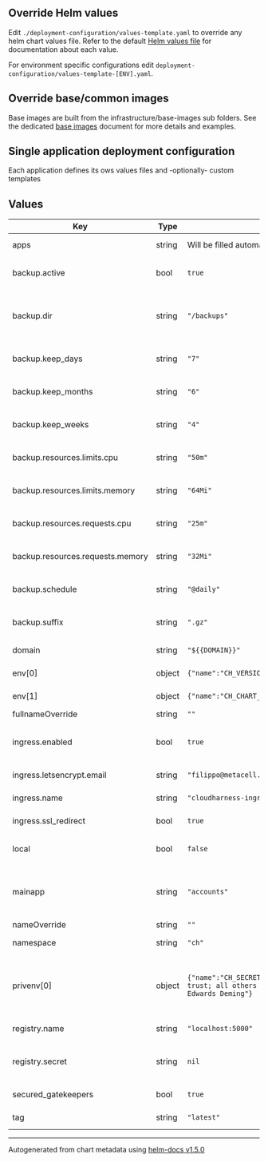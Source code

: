 
## Override Helm values
Edit `./deployment-configuration/values-template.yaml` to override any helm chart values file. Refer to the default [Helm values file](tools/cloudharness_utilities/deployment-configuration/helm/values.yaml) for documentation about each value. 

For environment specific configurations edit `deployment-configuration/values-template-[ENV].yaml`.



## Override base/common images

Base images are built from the infrastructure/base-images sub folders.
See the dedicated [base images](./docs/applications.md) document for more details and examples.

## Single application deployment configuration

Each application defines its ows values files and -optionally- custom templates


## Values

| Key | Type | Default | Description |
|-----|------|---------|-------------|
| apps | string | Will be filled automatically. | List of applications. |
| backup.active | bool | `true` | Flag to enable/disable backups. |
| backup.dir | string | `"/backups"` | Target directory of backups, the mount point of the persistent volume. |
| backup.keep_days | string | `"7"` | Number of days to keep backups. |
| backup.keep_months | string | `"6"` | Number of months to keep backups. |
| backup.keep_weeks | string | `"4"` | Number of weeks to keep backups. |
| backup.resources.limits.cpu | string | `"50m"` | K8s cpu resource definition. |
| backup.resources.limits.memory | string | `"64Mi"` | K8s memory resource definition. |
| backup.resources.requests.cpu | string | `"25m"` | K8s cpu resource definition. |
| backup.resources.requests.memory | string | `"32Mi"` | K8s memory resource definition. |
| backup.schedule | string | `"@daily"` | Schedule as cronjob expression. |
| backup.suffix | string | `".gz"` | The file suffix added to backup files. |
| domain | string | `"${{DOMAIN}}"` | The root domain. |
| env[0] | object | `{"name":"CH_VERSION","value":"0.0.1"}` | Cloud Harness version |
| env[1] | object | `{"name":"CH_CHART_VERSION","value":"0.0.1"}` | Cloud harness chart version |
| fullnameOverride | string | `""` | ? |
| ingress.enabled | bool | `true` | Flag to enable/disalbe ingress controller. |
| ingress.letsencrypt.email | string | `"filippo@metacell.us"` | Email for letsencrypt. |
| ingress.name | string | `"cloudharness-ingress"` | K8s Name of ingress. |
| ingress.ssl_redirect | bool | `true` | Enables/disables SSL redirect. |
| local | bool | `false` | If set to local, TLS won't be configured. |
| mainapp | string | `"accounts"` | Name of mainapp, routes incoming traffic of root `domaim` to this app. |
| nameOverride | string | `""` | ? |
| namespace | string | `"ch"` | The K8s namespace. |
| privenv[0] | object | `{"name":"CH_SECRET","value":"In God we trust; all others must bring data. ― W. Edwards Deming"}` | Defines a secret as private environment variable that is injected in containers. |
| registry.name | string | `"localhost:5000"` | The docker registry. |
| registry.secret | string | `nil` | Optional secret used for pulling from docker registry. |
| secured_gatekeepers | bool | `true` | Enables/disables Gatekeeper. |
| tag | string | `"latest"` | Docker tag used to pull images. |

----------------------------------------------
Autogenerated from chart metadata using [helm-docs v1.5.0](https://github.com/norwoodj/helm-docs/releases/v1.5.0)